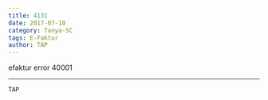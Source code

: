```yaml
---
title: 4131
date: 2017-07-10
category: Tanya-SC
tags: E-Faktur
author: TAP
---
```


efaktur error 40001

---



`TAP`
